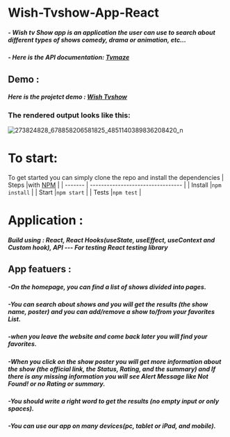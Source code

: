 # Wish-Tvshow-App-React  

##### - Wish tv Show app is an application the user can use to search about different types of shows comedy, drama or animation, etc...
##### - Here is the API documentation: [Tvmaze](https://www.tvmaze.com/api)


## Demo :   
    
##### Here is the projetct demo :   [Wish Tvshow](https://wish-tvshow-app-react.netlify.app/)


### The rendered output looks like this:

![273824828_678858206581825_4851140389836208420_n](https://user-images.githubusercontent.com/67834807/156249916-ff80fa2d-f172-411a-aac1-4bab2cff317c.jpg)
  
# To start:
To get started you can simply clone the repo and install the dependencies
| Steps   |with [NPM](https://www.npmjs.com/) |
| ------- | --------------------------------- | 
| Install |`npm install`                      |
| Start   |`npm start`                        |
| Tests   |`npm test`                         |



# Application :
##### Build using : React, React Hooks(useState, useEffect, useContext and Custom hook), API  ---  For testing React testing library
    

## App featuers :
##### -On the homepage, you can find a list of shows divided into pages.
##### -You can search about shows and you will get the results (the show name, poster) and you can add/remove a show to/from your favorites List.
##### -when you leave the website and come back later you will find your favorites.
##### -When you click on the show poster you will get more information about the show (the official link, the Status, Rating, and the summary) and If there is any missing information you will see Alert Message like Not Found! or no Rating or summary.
##### -You should write a right word to get the results (no empty input or only spaces).
##### -You can use our app on many devices(pc, tablet or iPad, and mobile).


